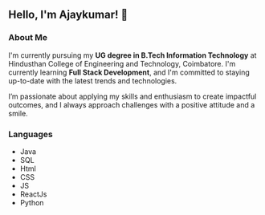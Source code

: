## Hello, I'm Ajaykumar! 👋

### About Me
I'm currently pursuing my **UG degree in B.Tech Information Technology** at Hindusthan College of Engineering and Technology, Coimbatore. I'm currently learning **Full Stack Development**, and I'm committed to staying up-to-date with the latest trends and technologies.

I’m passionate about applying my skills and enthusiasm to create impactful outcomes, and I always approach challenges with a positive attitude and a smile.

### Languages
- Java
- SQL
- Html
- CSS
- JS
- ReactJs
- Python
